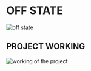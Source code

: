 # OFF STATE
![off state](https://user-images.githubusercontent.com/74193913/168195291-cc56a05a-6c2d-46f8-842a-e36059586f07.png)

## PROJECT WORKING 
![working of the project](https://user-images.githubusercontent.com/104137902/168469450-155d856e-eb5c-4379-96e9-fe8f69305543.gif)
